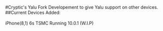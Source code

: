 #Cryptic's Yalu Fork
Developement to give Yalu support on other devices.
##Current Devices Added:<br />
<br />
iPhone(8,1) 6s TSMC Running 10.0.1 (W.I.P)<br />
